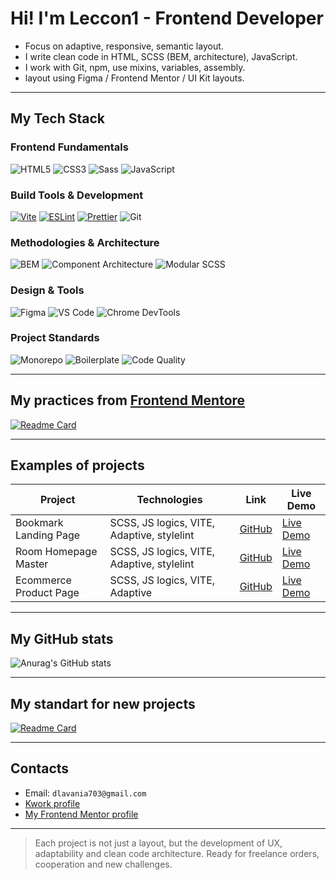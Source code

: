 # Hi! I'm Leccon1 - Frontend Developer

+ Focus on adaptive, responsive, semantic layout.
+  I write clean code in HTML, SCSS (BEM, architecture), JavaScript.
+  I work with Git, npm, use mixins, variables, assembly.
+    layout using Figma / Frontend Mentor / UI Kit layouts.

---

## My Tech Stack

### Frontend Fundamentals
![HTML5](https://img.shields.io/badge/HTML5-E34F26?style=flat&logo=html5&logoColor=white)
![CSS3](https://img.shields.io/badge/CSS3-1572B6?style=flat&logo=css3&logoColor=white)
![Sass](https://img.shields.io/badge/Sass-CC6699?style=flat&logo=sass&logoColor=white)
![JavaScript](https://img.shields.io/badge/JavaScript-F7DF1E?style=flat&logo=javascript&logoColor=black)

### Build Tools & Development
[![Vite](https://img.shields.io/badge/Vite-646CFF?style=flat&logo=vite&logoColor=white)](#)
[![ESLint](https://img.shields.io/badge/ESLint-4B32C3?style=flat&logo=eslint&logoColor=white)](#)
[![Prettier](https://img.shields.io/badge/Prettier-F7B93E?style=flat&logo=prettier&logoColor=black)](#)
![Git](https://img.shields.io/badge/Git-F05032?style=flat&logo=git&logoColor=white)

### Methodologies & Architecture
![BEM](https://img.shields.io/badge/BEM-000000?style=flat&logo=bem&logoColor=white)
![Component Architecture](https://img.shields.io/badge/Component_Architecture-0080FF?style=flat) 
![Modular SCSS](https://img.shields.io/badge/Modular_SCSS-CC6699?style=flat)

### Design & Tools
![Figma](https://img.shields.io/badge/Figma-F24E1E?style=flat&logo=figma&logoColor=white)
![VS Code](https://img.shields.io/badge/VS_Code-007ACC?style=flat&logo=visual-studio-code&logoColor=white)
![Chrome DevTools](https://img.shields.io/badge/Chrome_DevTools-4285F4?style=flat&logo=google-chrome&logoColor=white)

### Project Standards
![Monorepo](https://img.shields.io/badge/Monorepo-FF6B6B?style=flat)
![Boilerplate](https://img.shields.io/badge/Custom_Boilerplate-00D26A?style=flat)
![Code Quality](https://img.shields.io/badge/Code_Quality-8E44AD?style=flat)

---

## My practices from [Frontend Mentore](https://www.frontendmentor.io)

[![Readme Card](https://github-readme-stats.vercel.app/api/pin/?username=Leccon1&repo=My-practices-in-the-frontend-mentor)](https://github.com/Leccon1/My-practices-in-the-frontend-mentor)

---
## Examples of projects

| Project | Technologies | Link | Live Demo |
|----------|---------------|-----------|-------------|
| Bookmark Landing Page  | SCSS, JS logics, VITE, Adaptive, stylelint | [GitHub](https://github.com/Leccon1/bookmark-landing-page) | [Live Demo](https://leccon1.github.io/My-practices-in-the-frontend-mentor/demo/intermediate/bookmark-landing-page-master-demo/)
| Room Homepage Master   | SCSS, JS logics, VITE, Adaptive, stylelint	| [GitHub](https://github.com/Leccon1/room-homepage-master) | [Live Demo](https://leccon1.github.io/My-practices-in-the-frontend-mentor/demo/intermediate/room-homepage-master-demo/)
| Ecommerce Product Page | SCSS, JS logics, VITE, Adaptive | [GitHub](https://github.com/Leccon1/ecommerce-product-page-main) | [Live Demo](https://leccon1.github.io/My-practices-in-the-frontend-mentor/demo/intermediate/ecommerce-product-page-main-demo/)

---

## My GitHub stats

![Anurag's GitHub stats](https://github-readme-stats.vercel.app/api?username=Leccon1&show_icons=true&theme=dark)

---

## My standart for new projects

[![Readme Card](https://github-readme-stats.vercel.app/api/pin/?username=Leccon1&repo=My-standart-for-projects)](https://github.com/Leccon1/My-standart-for-projects)

---

## Contacts

- Email: `dlavania703@gmail.com`
- [Kwork profile](https://kwork.ru/user/Leccon1)
- [My Frontend Mentor profile](https://www.frontendmentor.io/profile/Leccon1)

---

> Each project is not just a layout, but the development of UX, adaptability and clean code architecture. 
> Ready for freelance orders, cooperation and new challenges.
